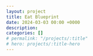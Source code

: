 ```yaml
---
layout: project
title: Eat Blueprint
date: 2024-03-03 00:00 +0000
description:
categories: []
# permalink: "/projects/:title"
# hero: projects/:title-hero
---
```


